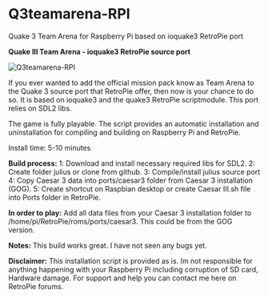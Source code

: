 # Q3teamarena-RPI
Quake 3 Team Arena for Raspberry Pi based on ioquake3 RetroPie port

**Quake III Team Arena - ioquake3 RetroPie source port**

![Q3teamarena-RPI](https://github.com/tpo1990/Q3teamarena-RPI/blob/master/Screenshots/teamarena1?raw=true)

If you ever wanted to add the official mission pack know as Team Arena to the Quake 3 source port that RetroPie offer, then now is your chance to do so. It is based on ioquake3 and the quake3 RetroPie scriptmodule. This port relies on SDL2 libs.

The game is fully playable.
The script provides an automatic installation and uninstallation for compiling and building on Raspberry Pi and RetroPie.

Install time: 5-10 minutes

**Build process:**
1: Download and install necessary required libs for SDL2.
2: Create folder julius or clone from github.
3: Compile/install julius source port
4: Copy Caesar 3 data into ports/caesar3 folder from Caesar 3 installation (GOG).
5: Create shortcut on Raspbian desktop or create Caesar III.sh file into Ports folder in RetroPie.

**In order to play:**
Add all data files from your Caesar 3 installation folder to /home/pi/RetroPie/roms/ports/caesar3. This could be from the GOG version.

**Notes:**
This build works great. I have not seen any bugs yet.

**Disclaimer:**
This installation script is provided as is. Im not responsible for anything happening with your Raspberry Pi including corruption of SD card, Hardware damage. For support and help you can contact me here on RetroPie forums.
